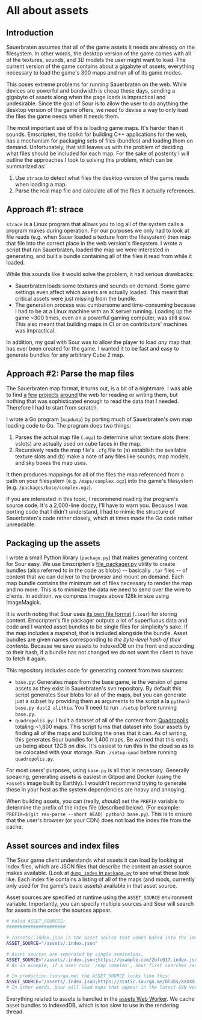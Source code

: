 # All about assets

## Introduction

Sauerbraten assumes that all of the game assets it needs are already on the filesystem. In other words, the desktop version of the game comes with all of the textures, sounds, and 3D models the user might want to load. The current version of the game contains about a gigabyte of assets, everything necessary to load the game's 300 maps and run all of its game modes.

This poses extreme problems for running Sauerbraten on the web. While devices are powerful and bandwidth is cheap these days, sending a gigabyte of assets along when the page loads is impractical and undesirable. Since the goal of Sour is to allow the user to do anything the desktop version of the game offers, we need to devise a way to only load the files the game needs when it needs them.

The most important use of this is loading game maps. It's harder than it sounds. Emscripten, the toolkit for building C++ applications for the web, has a mechanism for packaging sets of files (bundles) and loading them on demand. Unfortunately, that still leaves us with the problem of deciding what files should be included for each map. For the sake of posterity I will outline the approaches I took to solving this problem, which can be summarized as:
1. Use `strace` to detect what files the desktop version of the game reads when loading a map.
2. Parse the real map file and calculate all of the files it actually references.

## Approach #1: strace

`strace` is a Linux program that allows you to log all of the system calls a program makes during operation. For our purposes we only had to look at file reads (e.g. when Sauer loaded a texture from the filesystem) then map that file into the correct place in the web version's filesystem. I wrote a script that ran Sauerbraten, loaded the map we were interested in generating, and built a bundle containing all of the files it read from while it loaded.

While this sounds like it would solve the problem, it had serious drawbacks:
* Sauerbraten loads some textures and sounds on demand. Some game settings even affect which assets are actually loaded. This meant that critical assets were just missing from the bundle.
* The generation process was cumbersome and time-consuming because I had to be at a Linux machine with an X server running. Loading up the game ~300 times, even on a powerful gaming computer, was still slow. This also meant that building maps in CI or on contributors' machines was impractical.

In addition, my goal with Sour was to allow the player to load _any_ map that has ever been created for the game. I wanted it to be fast and easy to generate bundles for any arbitrary Cube 2 map.

## Approach #2: Parse the map files

The Sauerbraten map format, it turns out, is a bit of a nightmare. I was able to find [a](https://incoherency.co.uk/interest/sauer_map.html
) [few](https://github.com/SalatielSauer/OGZ-Editor) [projects](https://github.com/sauerbraten/genserverogz) [around](https://github.com/bsummer4/ogz) the web for reading or writing them, but nothing that was sophisticated enough to read the data that I needed. Therefore I had to start from scratch.

I wrote a Go program (`mapdump`) by porting much of Sauerbraten's own map loading code to Go. The program does two things:
1. Parses the actual map file (`.ogz`) to determine what texture slots (here: vslots) are actually used on cube faces in the map.
2. Recursively reads the map file's `.cfg` file to (a) establish the available texture slots and (b) make a note of any files like sounds, map models, and sky boxes the map uses.

It then produces mappings for all of the files the map referenced from a path on your filesystem (e.g. `/maps/complex.ogz`) into the game's filesystem (e.g. `/packages/base/complex.ogz`).

If you are interested in this topic, I recommend reading the program's source code. It's a 2,000-line doozy, I'll have to warn you. Because I was porting code that I didn't understand, I had to mimic the structure of Sauerbraten's code rather closely, which at times made the Go code rather unreadable.

## Packaging up the assets

I wrote a small Python library (`package.py`) that makes generating content for Sour easy. We use Emscripten's [file_packager.py](https://github.com/emscripten-core/emscripten/blob/dcfb771db8dae4955708d516de871dfdfc2ef393/tools/file_packager.py) utility to create bundles (also referred to in the code as blobs) -- basically `.tar` files -- of content that we can deliver to the browser and mount on demand. Each map bundle contains the minimum set of files necessary to render the map and no more. This is to minimize the data we need to send over the wire to clients. In addition, we compress images above 128k in size using ImageMagick.

It is worth noting that Sour uses [its own file format](https://github.com/cfoust/sour/blob/0eab96c89d863eccf63d4f209a96345e3f631f8d/services/assets/package.py#L50) (`.sour`) for storing content. Emscripten's file packager outputs a lot of superfluous data and code and I wanted asset bundles to be single files for simplicity's sake. If the map includes a mapshot, that is included alongside the bundle. Asset bundles are given names corresponding to _the byte-level hash of their contents_. Because we save assets to IndexedDB on the front end according to their hash, if a bundle has not changed we do not want the client to have to fetch it again.

This repository includes code for generating content from two sources:
* `base.py`: Generates maps from the base game, ie the version of game assets as they exist in Sauerbraten's svn repository. By default this script generates Sour blobs for all of the maps, but you can generate just a subset by providing them as arguments to the script a la `python3 base.py dust2 alithia`. You'll need to run `./setup` before running `base.py`.
* `quadropolis.py`: I built a dataset of all of the content from [Quadropolis](http://quadropolis.us/) totaling ~1,800 maps. This script turns that dataset into Sour assets by finding all of the maps and building the ones that it can. As of writing, this generates Sour bundles for 1,400 maps. Be warned that this ends up being about 12GB on disk. It's easiest to run this in the cloud so as to be colocated with your storage. Run `./setup-quad` before running `quadropolis.py`.

For most users' purposes, using `base.py` is all that is necessary. Generally speaking, generating assets is easiest in Gitpod and Docker (using the `+assets` image built by Earthly). I wouldn't recommend trying to generate these in your host as the system dependencies are heavy and annoying.

When building assets, you can (really, _should_) set the `PREFIX` variable to determine the prefix of the index file (described below). (For example: `PREFIX=$(git rev-parse --short HEAD) python3 base.py`). This is to ensure that the user's browser (or your CDN) does not load the index file from the cache.

## Asset sources and index files

The Sour game client understands what assets it can load by looking at index files, which are JSON files that describe the content an asset source makes available. (Look at [`dump_index` in `package.py`](https://github.com/cfoust/sour/blob/0eab96c89d863eccf63d4f209a96345e3f631f8d/services/assets/package.py#L269) to see what these look like. Each index file contains a listing of all of the maps (and mods, currently only used for the game's basic assets) available in that asset source.

Asset sources are specified at runtime using the `ASSET_SOURCE` environment variable. Importantly, you can specify multiple sources and Sour will search for assets in the order the sources appear.

```bash
# Valid ASSET_SOURCES:
######################

# /assets/.index.json is the asset source that comes baked into the image. Generally you want this even if you're using your own map sources; this is because Sour automatically loads the `base` bundle, which contains all of the basic assets necessary to run the game, like main menu graphics.
ASSET_SOURCE="/assets/.index.json"

# Asset sources are separated by single semicolons.
ASSET_SOURCE="/assets/.index.json;https://example.com/2bfc017.index.json"
# As an example, if a user runs `/map complex`, Sour first searches /assets/.index.json; if there is a `complex` map, it loads that verssion even if one also exists in the second source.

# In production (sourga.me) the ASSET_SOURCE looks like this:
ASSET_SOURCE="/assets/.index.json;https://static.sourga.me/blobs/XXXXX.index.json;https://static.sourga.me/quadropolis/XXXXX.index.json"
# In other words, Sour will load maps that appear in the latest SVN version of the game _first_, then from Quadropolis if the map did not appear in the base game.
```

Everything related to assets is handled in the [assets Web Worker](https://github.com/cfoust/sour/blob/main/services/client/src/assets/worker.ts). We cache asset bundles to IndexedDB, which is too slow to use in the rendering thread.
